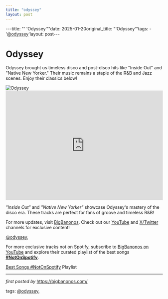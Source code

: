 ```yaml
---
title: "odyssey"
layout: post
---
```

---title: "' 'Odyssey''"date: 2025-01-20original_title: "'Odyssey'"tags:  - '[@odyssey](/tags/odyssey/)'layout: post---<h1 >Odyssey</h1> <p >Odyssey brought us timeless disco and post-disco hits like "Inside Out" and "Native New Yorker." Their music remains a staple of the R&B and Jazz scenes. Enjoy their classics below!</p> <div > <img src="https://i.scdn.co/image/ab67616d0000b2733c8cb1c41b25d18e728d01dc" alt="Odyssey" /></div> <div > <iframe src="https://open.spotify.com/embed/playlist/5IZrU9hEpPgUQW5mrF5LJG?utm_source=generator" width="100%" height="352" frameborder="0" allowfullscreen="" allow="autoplay; clipboard-write; encrypted-media; fullscreen; picture-in-picture" loading="lazy"></iframe></div> <div > <p><em>"Inside Out"</em> and <em>"Native New Yorker"</em> showcase Odyssey's mastery of the disco era. These tracks are perfect for fans of groove and timeless R&B!</p></div> <div > <p>For more updates, visit <a href="https://bigbanonos.com/" target="_blank">BigBanonos</a>. Check out our <a href="https://www.youtube.com/[@BigBanonos](/tags/BigBanonos/)" target="_blank">YouTube</a> and <a href="https://x.com/bigbanonos" target="_blank">X/Twitter</a> channels for exclusive content!</p></div> [@odyssey](/tags/odyssey/),<!--Subscribe and Playlist Links--><div>    <p>For more exclusive tracks not on Spotify, subscribe to <a href="https://www.youtube.com/[@BigBanonos](/tags/BigBanonos/)" target="_blank">BigBanonos on YouTube</a> and explore their curated playlist of the best songs <strong>[#NotOnSpotify](/tags/NotOnSpotify/)</strong>.</p>    <p><a href="https://www.youtube.com/playlist?list=PLtuNtuTatqI0kFahUCbtbfenC_ET5O_tr" target="_blank">Best Songs [#NotOnSpotify](/tags/NotOnSpotify/) Playlist<br /></a></p></div><hr /><p><em>first posted by</em> <a href="https://bigbanonos.com/" rel="noopener" target="_new">https://bigbanonos.com/</a></p><p>tags: [@odyssey](/tags/odyssey/),</p>